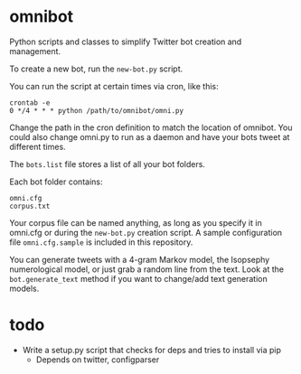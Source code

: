 omnibot
=======

Python scripts and classes to simplify Twitter bot creation and management.

To create a new bot, run the `new-bot.py` script.

You can run the script at certain times via cron, like this:

	crontab -e
	0 */4 * * * python /path/to/omnibot/omni.py

Change the path in the cron definition to match the location of omnibot. You could also change omni.py to run as a daemon and have your bots tweet at different times.

The `bots.list` file stores a list of all your bot folders. 

Each bot folder contains:

	omni.cfg
	corpus.txt

Your corpus file can be named anything, as long as you specify it in omni.cfg or during the `new-bot.py` creation script. A sample configuration file `omni.cfg.sample` is included in this repository.

You can generate tweets with a 4-gram Markov model, the Isopsephy numerological model, or just grab a random line from the text. Look at the `bot.generate_text` method if you want to change/add text generation models.

todo
====
- Write a setup.py script that checks for deps and tries to install via pip
	- Depends on twitter, configparser
